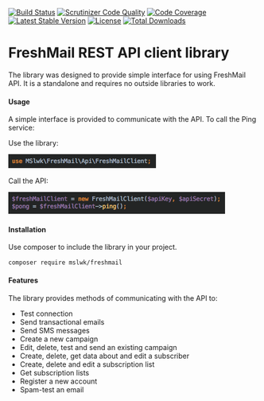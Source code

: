 [![Build Status](https://scrutinizer-ci.com/g/maciejslawik/freshmail/badges/build.png?b=master)](https://scrutinizer-ci.com/g/maciejslawik/freshmail/build-status/master)
[![Scrutinizer Code Quality](https://scrutinizer-ci.com/g/maciejslawik/freshmail/badges/quality-score.png?b=master)](https://scrutinizer-ci.com/g/maciejslawik/freshmail/?branch=master)
[![Code Coverage](https://scrutinizer-ci.com/g/maciejslawik/freshmail/badges/coverage.png?b=master)](https://scrutinizer-ci.com/g/maciejslawik/freshmail/?branch=master)
[![Latest Stable Version](https://poser.pugx.org/mslwk/freshmail/v/stable)](https://packagist.org/packages/mslwk/freshmail)
[![License](https://poser.pugx.org/mslwk/freshmail/license)](https://packagist.org/packages/mslwk/freshmail)
[![Total Downloads](https://poser.pugx.org/mslwk/freshmail/downloads)](https://packagist.org/packages/mslwk/freshmail)

# FreshMail REST API client library #

The library was designed to provide simple interface for using FreshMail API.
It is a standalone and requires no outside libraries to work.


#### Usage ####
A simple interface is provided to communicate with the API. To call the Ping service:

Use the library:   

![Alt text](docs/use_library.png?raw=true "Use the library")

Call the API:   

![Alt text](docs/ping_example.png?raw=true "Call the API")

#### Installation ####

Use composer to include the library in your project.

```
composer require mslwk/freshmail
```

#### Features ####
The library provides methods of communicating with the API to:
* Test connection 
* Send transactional emails
* Send SMS messages
* Create a new campaign
* Edit, delete, test and send an existing campaign
* Create, delete, get data about and edit a subscriber
* Create, delete and edit a subscription list
* Get subscription lists
* Register a new account
* Spam-test an email